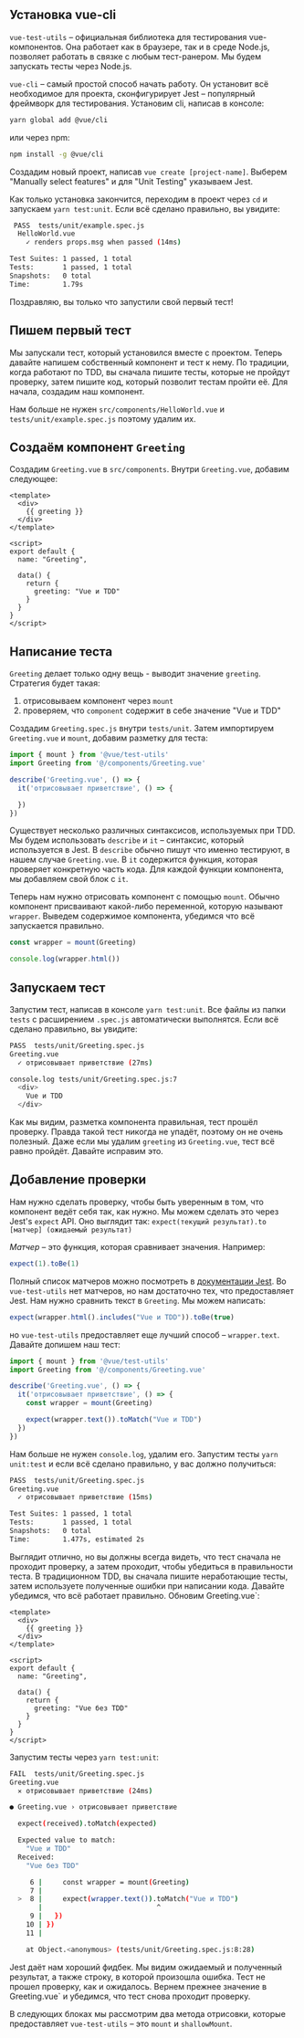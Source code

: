 ## Установка vue-cli

`vue-test-utils` – официальная библиотека для тестирования vue-компонентов. Она работает как в браузере, так и в среде Node.js, позволяет работать в связке с любым тест-ранером. Мы будем запускать тесты через Node.js.

`vue-cli` – самый простой способ начать работу. Он установит всё необходимое для проекта, сконфигурирует Jest – популярный фреймворк для тестирования. Установим cli, написав в консоле:

```bash
yarn global add @vue/cli
```

или через npm:

```bash
npm install -g @vue/cli
```

Создадим новый проект, написав `vue create [project-name]`. Выберем "Manually select features" и для "Unit Testing" указываем Jest.

Как только установка закончится, переходим в проект через `cd` и запускаем `yarn test:unit`. Если всё сделано правильно, вы увидите:

```bash
 PASS  tests/unit/example.spec.js
  HelloWorld.vue
    ✓ renders props.msg when passed (14ms)

Test Suites: 1 passed, 1 total
Tests:       1 passed, 1 total
Snapshots:   0 total
Time:        1.79s
```

Поздравляю, вы только что запустили свой первый тест!

## Пишем первый тест

Мы запускали тест, который установился вместе с проектом. Теперь давайте напишем собственный компонент и тест к нему. По традиции, когда работают по TDD, вы сначала пишите тесты, которые не пройдут проверку, затем пишите код, который позволит тестам пройти её. Для начала, создадим наш компонент.

Нам больше не нужен `src/components/HelloWorld.vue` и `tests/unit/example.spec.js` поэтому удалим их.

## Создаём компонент `Greeting`

Создадим `Greeting.vue` в `src/components`. Внутри `Greeting.vue`, добавим следующее:

```vue
<template>
  <div>
    {{ greeting }}
  </div>
</template>

<script>
export default {
  name: "Greeting",

  data() {
    return {
      greeting: "Vue и TDD"
    }
  }
}
</script>
```

## Написание теста

`Greeting` делает только одну вещь - выводит значение `greeting`. Стратегия будет такая:

1. отрисовываем компонент через `mount`
2. проверяем, что `component` содержит в себе значение "Vue и TDD"

Создадим `Greeting.spec.js` внутри `tests/unit`. Затем импортируем `Greeting.vue` и `mount`, добавим разметку для теста:

```js
import { mount } from '@vue/test-utils'
import Greeting from '@/components/Greeting.vue'

describe('Greeting.vue', () => {
  it('отрисовывает приветствие', () => {

  })
})
```
Существует несколько различных синтаксисов, используемых при TDD. Мы будем использовать `describe` и `it` – синтаксис, который используется в Jest. В `describe` обычно пишут что именно тестируют, в нашем случае `Greeting.vue`. В `it` содержится функция, которая проверяет конкретную часть кода. Для каждой функции компонента, мы добавляем свой блок с `it`.

Теперь нам нужно отрисовать компонент с помощью `mount`. Обычно компонент присваивают какой-либо переменной, которую называют `wrapper`. Выведем содержимое компонента, убедимся что всё запускается правильно.

```js
const wrapper = mount(Greeting)

console.log(wrapper.html())
```

## Запускаем тест

Запустим тест, написав в консоле `yarn test:unit`. Все файлы из папки `tests` c расширением `.spec.js` автоматически выполнятся. Если всё сделано правильно, вы увидите:

```bash
PASS  tests/unit/Greeting.spec.js
Greeting.vue
  ✓ отрисовывает приветствие (27ms)

console.log tests/unit/Greeting.spec.js:7
  <div>
    Vue и TDD
  </div>
```

Как мы видим, разметка компонента правильная, тест прошёл проверку. Правда такой тест никогда не упадёт, поэтому он не очень полезный. Даже если мы удалим `greeting` из `Greeting.vue`, тест всё равно пройдёт. Давайте исправим это.

## Добавление проверки

Нам нужно сделать проверку, чтобы быть уверенным в том, что компонент ведёт себя так, как нужно. Мы можем сделать это через Jest's `expect` API. Оно выглядит так: `expect(текущий результат).to [матчер] (ожидаемый результат)`

_Матчер_ – это функция, которая сравнивает значения. Например:

```js
expect(1).toBe(1)
```

Полный список матчеров можно посмотреть в [документации Jest](http://jestjs.io/docs/en/expect). Во `vue-test-utils` нет матчеров, но нам достаточно тех, что предоставляет Jest. Нам нужно сравнить текст в `Greeting`. Мы можем написать:

```js
expect(wrapper.html().includes("Vue и TDD")).toBe(true)
```

но `vue-test-utils` предоставляет еще лучший способ – `wrapper.text`. Давайте допишем наш тест:

```js
import { mount } from '@vue/test-utils'
import Greeting from '@/components/Greeting.vue'

describe('Greeting.vue', () => {
  it('отрисовывает приветствие', () => {
    const wrapper = mount(Greeting)

    expect(wrapper.text()).toMatch("Vue и TDD")
  })
})
```

Нам больше не нужен `console.log`, удалим его. Запустим тесты `yarn unit:test` и если всё сделано правильно, у вас должно получиться:

```bash
PASS  tests/unit/Greeting.spec.js
Greeting.vue
  ✓ отрисовывает приветствие (15ms)

Test Suites: 1 passed, 1 total
Tests:       1 passed, 1 total
Snapshots:   0 total
Time:        1.477s, estimated 2s
```

Выглядит отлично, но вы должны всегда видеть, что тест сначала не проходит проверку, а затем проходит, чтобы убедиться в правильности теста. В традиционном TDD, вы сначала пишите неработающие тесты, затем используете полученные ошибки при написании кода. Давайте убедимся, что всё работает правильно. Обновим Greeting.vue`:

```vue
<template>
  <div>
    {{ greeting }}
  </div>
</template>

<script>
export default {
  name: "Greeting",

  data() {
    return {
      greeting: "Vue без TDD"
    }
  }
}
</script>
```

Запустим тесты через `yarn test:unit`:

```bash
FAIL  tests/unit/Greeting.spec.js
Greeting.vue
  ✕ отрисовывает приветствие (24ms)

● Greeting.vue › отрисовывает приветствие

  expect(received).toMatch(expected)

  Expected value to match:
    "Vue и TDD"
  Received:
    "Vue без TDD"

     6 |     const wrapper = mount(Greeting)
     7 |
  >  8 |     expect(wrapper.text()).toMatch("Vue и TDD")
       |                            ^
     9 |   })
    10 | })
    11 |

    at Object.<anonymous> (tests/unit/Greeting.spec.js:8:28)
```

Jest даёт нам хороший фидбек. Мы видим ожидаемый и полученный результат, а также строку, в которой произошла ошибка. Тест не прошел проверку, как и ожидалось. Вернем прежнее значение в Greeting.vue` и убедимся, что тест снова проходит проверку.

В следующих блоках мы рассмотрим два метода отрисовки, которые предоставляет `vue-test-utils` – это `mount` и `shallowMount`.

